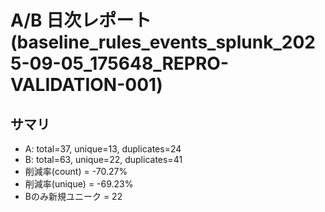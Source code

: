 # A/B 日次レポート (baseline_rules_events_splunk_2025-09-05_175648_REPRO-VALIDATION-001)

## サマリ
- A: total=37, unique=13, duplicates=24
- B: total=63, unique=22, duplicates=41
- 削減率(count) = -70.27%
- 削減率(unique) = -69.23%
- Bのみ新規ユニーク = 22